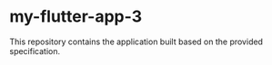 # my-flutter-app-3

This repository contains the application built based on the provided specification.